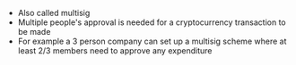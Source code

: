 - Also called multisig
- Multiple people's approval is needed for a cryptocurrency transaction to be made
- For example a 3 person company can set up a multisig scheme where at least 2/3 members need to approve any expenditure